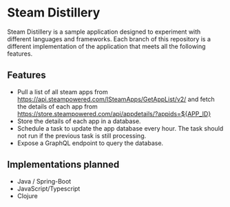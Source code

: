 # Steam Distillery

Steam Distillery is a sample application designed to experiment with different languages and
frameworks. Each branch of this repository is a different implementation of the application that
meets all the following features.

## Features

* Pull a list of all steam apps from https://api.steampowered.com/ISteamApps/GetAppList/v2/ and
  fetch the details of each app from https://store.steampowered.com/api/appdetails/?appids=${APP_ID}
* Store the details of each app in a database.
* Schedule a task to update the app database every hour. The task should not run if the previous
  task is still processing.
* Expose a GraphQL endpoint to query the database.

## Implementations planned
* Java / Spring-Boot
* JavaScript/Typescript
* Clojure